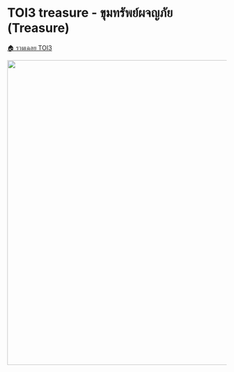 <!-- @codegen_problem begin -->
# TOI3 treasure - ขุมทรัพย์ผจญภัย (Treasure)

[🏠 รวมเฉลย TOI3](../)

<img width="700" src="https://github.com/krist7599555/toi/assets/19445033/80c80822-7583-4bcd-a705-dae3eacdee85" />
<!-- @codegen_problem end -->
